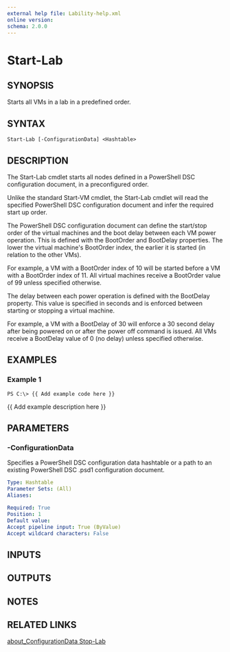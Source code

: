 ```yaml
---
external help file: Lability-help.xml
online version: 
schema: 2.0.0
---
```


# Start-Lab
## SYNOPSIS
Starts all VMs in a lab in a predefined order.

## SYNTAX

```
Start-Lab [-ConfigurationData] <Hashtable>
```

## DESCRIPTION
The Start-Lab cmdlet starts all nodes defined in a PowerShell DSC configuration document, in a preconfigured
order.

Unlike the standard Start-VM cmdlet, the Start-Lab cmdlet will read the specified PowerShell DSC configuration
document and infer the required start up order.

The PowerShell DSC configuration document can define the start/stop order of the virtual machines and the boot
delay between each VM power operation.
This is defined with the BootOrder and BootDelay properties.
The lower
the virtual machine's BootOrder index, the earlier it is started (in relation to the other VMs).

For example, a VM with a BootOrder index of 10 will be started before a VM with a BootOrder index of 11.
All
virtual machines receive a BootOrder value of 99 unless specified otherwise.

The delay between each power operation is defined with the BootDelay property.
This value is specified in
seconds and is enforced between starting or stopping a virtual machine.

For example, a VM with a BootDelay of 30 will enforce a 30 second delay after being powered on or after the
power off command is issued.
All VMs receive a BootDelay value of 0 (no delay) unless specified otherwise.

## EXAMPLES

### Example 1
```
PS C:\> {{ Add example code here }}
```

{{ Add example description here }}

## PARAMETERS

### -ConfigurationData
Specifies a PowerShell DSC configuration data hashtable or a path to an existing PowerShell DSC .psd1
configuration document.

```yaml
Type: Hashtable
Parameter Sets: (All)
Aliases: 

Required: True
Position: 1
Default value: 
Accept pipeline input: True (ByValue)
Accept wildcard characters: False
```

## INPUTS

## OUTPUTS

## NOTES

## RELATED LINKS

[about_ConfigurationData
Stop-Lab]()

